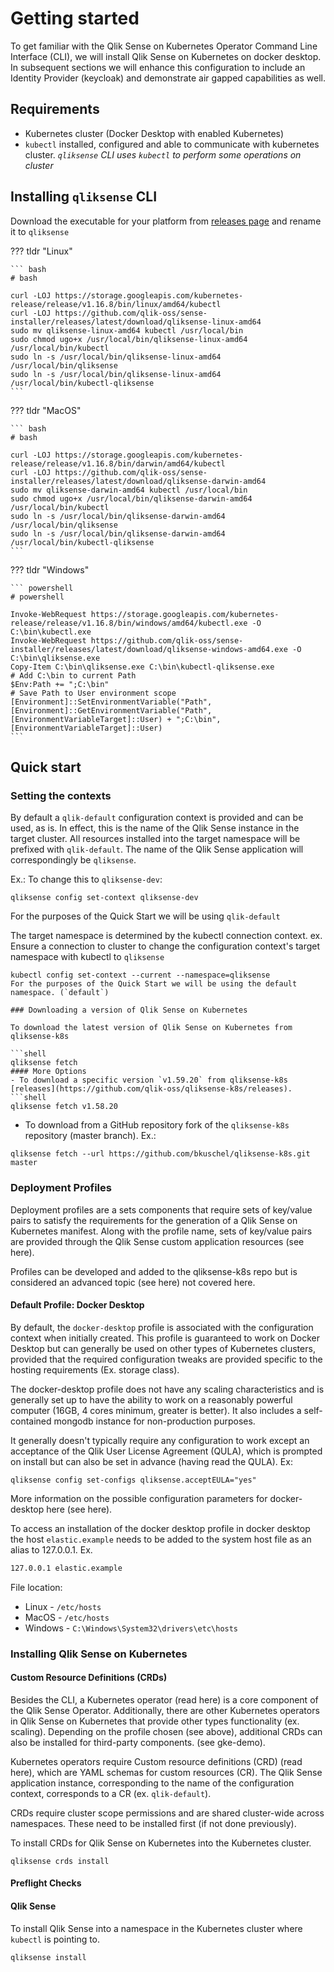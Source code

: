 # Getting started

To get familiar with the Qlik Sense on Kubernetes Operator Command Line Interface (CLI), we will install Qlik Sense on Kubernetes on docker desktop. In subsequent sections we will enhance this configuration to include an Identity Provider (keycloak) and demonstrate air gapped capabilities as well.

## Requirements

- Kubernetes cluster (Docker Desktop with enabled Kubernetes)
- `kubectl` installed, configured and able to communicate with kubernetes cluster. _`qliksense` CLI uses `kubectl` to perform some operations on cluster_

## Installing `qliksense` CLI

Download the executable for your platform from [releases page](https://github.com/qlik-oss/sense-installer/releases) and rename it to `qliksense`

??? tldr "Linux"

    ``` bash
    # bash

    curl -LOJ https://storage.googleapis.com/kubernetes-release/release/v1.16.8/bin/linux/amd64/kubectl
    curl -LOJ https://github.com/qlik-oss/sense-installer/releases/latest/download/qliksense-linux-amd64
    sudo mv qliksense-linux-amd64 kubectl /usr/local/bin
    sudo chmod ugo+x /usr/local/bin/qliksense-linux-amd64 /usr/local/bin/kubectl
    sudo ln -s /usr/local/bin/qliksense-linux-amd64 /usr/local/bin/qliksense
    sudo ln -s /usr/local/bin/qliksense-linux-amd64 /usr/local/bin/kubectl-qliksense
    ```

??? tldr "MacOS"

    ``` bash
    # bash

    curl -LOJ https://storage.googleapis.com/kubernetes-release/release/v1.16.8/bin/darwin/amd64/kubectl
    curl -LOJ https://github.com/qlik-oss/sense-installer/releases/latest/download/qliksense-darwin-amd64
    sudo mv qliksense-darwin-amd64 kubectl /usr/local/bin
    sudo chmod ugo+x /usr/local/bin/qliksense-darwin-amd64 /usr/local/bin/kubectl
    sudo ln -s /usr/local/bin/qliksense-darwin-amd64 /usr/local/bin/qliksense
    sudo ln -s /usr/local/bin/qliksense-darwin-amd64 /usr/local/bin/kubectl-qliksense
    ```

??? tldr "Windows"

    ``` powershell
    # powershell

    Invoke-WebRequest https://storage.googleapis.com/kubernetes-release/release/v1.16.8/bin/windows/amd64/kubectl.exe -O C:\bin\kubectl.exe
    Invoke-WebRequest https://github.com/qlik-oss/sense-installer/releases/latest/download/qliksense-windows-amd64.exe -O C:\bin\qliksense.exe
    Copy-Item C:\bin\qliksense.exe C:\bin\kubectl-qliksense.exe
    # Add C:\bin to current Path
    $Env:Path += ";C:\bin"
    # Save Path to User environment scope
    [Environment]::SetEnvironmentVariable("Path",[Environment]::GetEnvironmentVariable("Path", [EnvironmentVariableTarget]::User) + ";C:\bin",[EnvironmentVariableTarget]::User)
    ```

## Quick start

### Setting the contexts

By default a `qlik-default` configuration context is provided and can be used, as is.  In effect, this is the name of the Qlik Sense instance in the target cluster. All resources installed into the target namespace will be prefixed with `qlik-default`.  The name of the Qlik Sense application will correspondingly be `qliksense`.

Ex.: To change this to `qliksense-dev`:

```shell
qliksense config set-context qliksense-dev
```
For the purposes of the Quick Start we will be using `qlik-default`

The target namespace is determined by the kubectl connection context. 
ex. Ensure a connection to cluster to change the configuration context's target namespace with kubectl to `qliksense`

```shell
kubectl config set-context --current --namespace=qliksense 
For the purposes of the Quick Start we will be using the default namespace. (`default`)

### Downloading a version of Qlik Sense on Kubernetes

To download the latest version of Qlik Sense on Kubernetes from qliksense-k8s

```shell
qliksense fetch
#### More Options
- To download a specific version `v1.59.20` from qliksense-k8s [releases](https://github.com/qlik-oss/qliksense-k8s/releases).
```shell
qliksense fetch v1.58.20
```
- To download from a GitHub repository fork of the `qliksense-k8s` repository (master branch). 
Ex.:
```shell
qliksense fetch --url https://github.com/bkuschel/qliksense-k8s.git master
```

### Deployment Profiles

Deployment profiles are a sets components that require sets of key/value pairs to satisfy the requirements for the generation of a Qlik Sense on Kubernetes manifest.  Along with the profile name, sets of key/value pairs are provided through the Qlik Sense custom application resources (see here). 

Profiles can be developed and added to the qliksense-k8s repo but is considered an advanced topic (see here) not covered here.

#### Default Profile: Docker Desktop

By default, the `docker-desktop` profile is associated with the configuration context when initially created. This profile is guaranteed to work on Docker Desktop but can generally be used on other types of Kubernetes clusters, provided that the required configuration tweaks are provided specific to the hosting requirements (Ex. storage class).


The docker-desktop profile does not have any scaling characteristics and is generally set up to have the ability to work on a reasonably powerful computer (16GB, 4 cores minimum, greater is better).  It also includes a self-contained mongodb instance for non-production purposes.


It generally doesn't typically require any configuration to work except an acceptance of the Qlik User License Agreement (QULA), which is prompted on install but can also be set in advance (having read the QULA). Ex:

```shell
qliksense config set-configs qliksense.acceptEULA="yes"
```

More information on the possible configuration parameters for docker-desktop here (see here).

To access an installation of the docker desktop profile in docker desktop  the host `elastic.example` needs to be added to the system host file as an alias to 127.0.0.1. Ex.

```bash
127.0.0.1 elastic.example
```

File location:

  - Linux - `/etc/hosts`
  - MacOS - `/etc/hosts`
  - Windows - `C:\Windows\System32\drivers\etc\hosts`

### Installing Qlik Sense on Kubernetes

#### Custom Resource Definitions (CRDs)

Besides the CLI, a Kubernetes operator (read here) is a core component of the Qlik Sense Operator. Additionally, there are other Kubernetes operators in Qlik Sense on Kubernetes that provide other types functionality (ex. scaling). Depending on the profile chosen (see above), additional CRDs can also be installed for third-party components. (see gke-demo).

Kubernetes operators require Custom resource definitions (CRD) (read here), which are YAML schemas for custom resources (CR). The Qlik Sense application instance, corresponding to the name of the configuration context, corresponds to a CR (ex. `qlik-default`).

CRDs require cluster scope permissions and are shared cluster-wide across namespaces. These need to be installed first (if not done previously). 

To install CRDs for Qlik Sense on Kubernetes into the Kubernetes cluster.

```shell
qliksense crds install
```

#### Preflight Checks

#### Qlik Sense

To install Qlik Sense into a namespace in the Kubernetes cluster where `kubectl` is pointing to.

```shell
qliksense install
```
